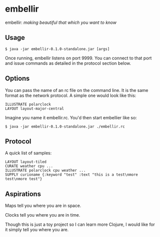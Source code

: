 # embellir

embellir: *making beautiful that which you want to know*


## Usage

    $ java -jar embellir-0.1.0-standalone.jar [args]

Once running, embellir listens on port 9999. You can connect to that port and
issue commands as detailed in the protocol section below.

## Options

You can pass the name of an rc file on the command line. It is the same format
as the network protocol.  A simple one would look like this:

	ILLUSTRATE polarclock
	LAYOUT layout-major-central

Imagine you name it embellir.rc. You'd then start embellier like so:
    
	$ java -jar embellir-0.1.0-standalone.jar ./embellir.rc

## Protocol

A quick list of samples:

	LAYOUT layout-tiled
	CURATE weather cpu ...
	ILLUSTRATE polarclock cpu weather ...
	SUPPLY curioname {:keyword "test" :text "this is a test\nmore test\nmore test"}

## Aspirations

Maps tell you where you are in space.

Clocks tell you where you are in time.

Though this is just a toy project so I can learn more Clojure, I would like for it simply tell you where you are.


